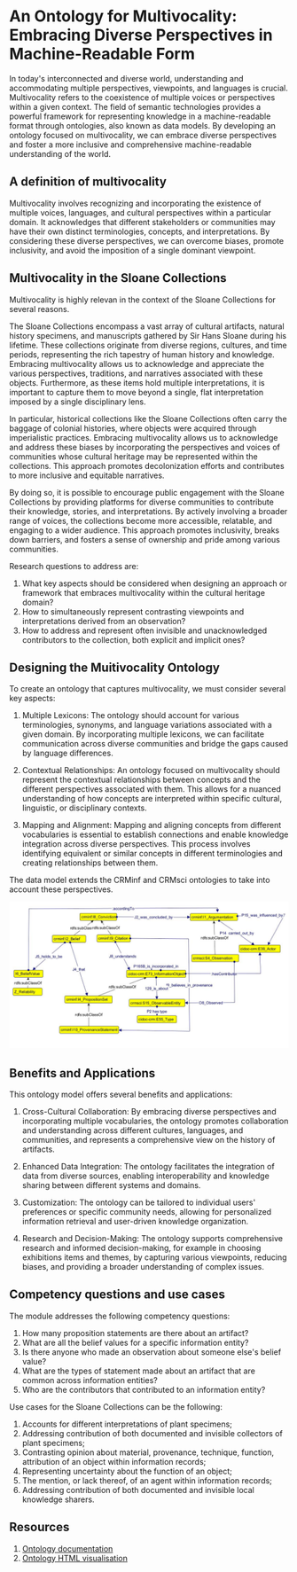 # An Ontology for Multivocality: Embracing Diverse Perspectives in Machine-Readable Form

In today's interconnected and diverse world, understanding and accommodating multiple perspectives, viewpoints, and languages is crucial. Multivocality refers to the coexistence of multiple voices or perspectives within a given context. The field of semantic technologies provides a powerful framework for representing knowledge in a machine-readable format through ontologies, also known as data models. By developing an ontology focused on multivocality, we can embrace diverse perspectives and foster a more inclusive and comprehensive machine-readable understanding of the world.

## A definition of multivocality

Multivocality involves recognizing and incorporating the existence of multiple voices, languages, and cultural perspectives within a particular domain. It acknowledges that different stakeholders or communities may have their own distinct terminologies, concepts, and interpretations. By considering these diverse perspectives, we can overcome biases, promote inclusivity, and avoid the imposition of a single dominant viewpoint.

## Multivocality in the Sloane Collections

Multivocality is highly relevan in the context of the Sloane Collections for several reasons. 

The Sloane Collections encompass a vast array of cultural artifacts, natural history specimens, and manuscripts gathered by Sir Hans Sloane during his lifetime. These collections originate from diverse regions, cultures, and time periods, representing the rich tapestry of human history and knowledge. Embracing multivocality allows us to acknowledge and appreciate the various perspectives, traditions, and narratives associated with these objects. Furthermore, as these items hold multiple interpretations, it is important to capture them to move beyond a single, flat interpretation imposed by a single disciplinary lens.

In particular, historical collections like the Sloane Collections often carry the baggage of colonial histories, where objects were acquired through imperialistic practices. Embracing multivocality allows us to acknowledge and address these biases by incorporating the perspectives and voices of communities whose cultural heritage may be represented within the collections. This approach promotes decolonization efforts and contributes to more inclusive and equitable narratives.

By doing so, it is possible to encourage public engagement with the Sloane Collections by providing platforms for diverse communities to contribute their knowledge, stories, and interpretations. By actively involving a broader range of voices, the collections become more accessible, relatable, and engaging to a wider audience. This approach promotes inclusivity, breaks down barriers, and fosters a sense of ownership and pride among various communities.

Research questions to address are:

1. What key aspects should be considered when designing an approach or framework that embraces multivocality within the cultural heritage domain?
2. How to simultaneously represent contrasting viewpoints and interpretations derived from an observation?
3. How to address and represent often invisible and unacknowledged contributors to the collection, both explicit and implicit ones?


## Designing the Muitivocality Ontology

To create an ontology that captures multivocality, we must consider several key aspects:

1. Multiple Lexicons: The ontology should account for various terminologies, synonyms, and language variations associated with a given domain. By incorporating multiple lexicons, we can facilitate communication across diverse communities and bridge the gaps caused by language differences.

2. Contextual Relationships: An ontology focused on multivocality should represent the contextual relationships between concepts and the different perspectives associated with them. This allows for a nuanced understanding of how concepts are interpreted within specific cultural, linguistic, or disciplinary contexts.

3. Mapping and Alignment: Mapping and aligning concepts from different vocabularies is essential to establish connections and enable knowledge integration across diverse perspectives. This process involves identifying equivalent or similar concepts in different terminologies and creating relationships between them.

The data model extends the CRMinf and CRMsci ontologies to take into account these perspectives.

![Multivocality Ontology Diagram](mv-onto-image.jpg)

## Benefits and Applications

This ontology model offers several benefits and applications:

1. Cross-Cultural Collaboration: By embracing diverse perspectives and incorporating multiple vocabularies, the ontology promotes collaboration and understanding across different cultures, languages, and communities, and represents a comprehensive view on the history of artifacts.

2. Enhanced Data Integration: The ontology facilitates the integration of data from diverse sources, enabling interoperability and knowledge sharing between different systems and domains.

3. Customization: The ontology can be tailored to individual users' preferences or specific community needs, allowing for personalized information retrieval and user-driven knowledge organization.

4. Research and Decision-Making: The ontology supports comprehensive research and informed decision-making, for example in choosing exhibitions items and themes, by capturing various viewpoints, reducing biases, and providing a broader understanding of complex issues.

## Competency questions and use cases

The module addresses the following competency questions: 

1. How many proposition statements are there about an artifact?
2. What are all the belief values for a specific information entity?
3. Is there anyone who made an observation about someone else's belief value?
4. What are the types of statement made about an artifact that are common across information entities?
5. Who are the contributors that contributed to an information entity?

Use cases for the Sloane Collections can be the following:

1. Accounts for different interpretations of plant specimens;
2. Addressing contribution of both documented and invisible collectors of plant specimens;
3. Contrasting opinion about material, provenance, technique, function, attribution of an object within information records;
4. Representing uncertainty about the function of an object;
5. The mention, or lack thereof, of an agent within information records;
6. Addressing contribution of both documented and invisible local knowledge sharers.

## Resources

1. [Ontology documentation](https://github.com/dersuchendee/SLCommunityFellowship/tree/main/Ontology%20documentation) 
2. [Ontology HTML visualisation](https://dersuchendee.github.io/MultivOntoWebsite/index-en.html)
